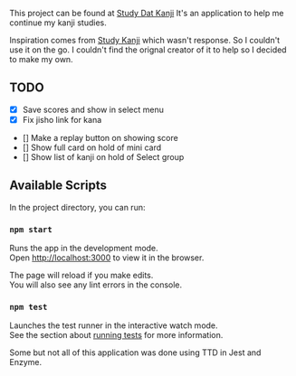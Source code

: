 This project can be found at <a href="https://vlw2.com/kanji" target="_blank">Study Dat Kanji</a>
It's an application to help me continue my kanji studies.

Inspiration comes from <a href="http://studykanji.net/kanjiquiz/" target="_blank">Study Kanji</a> which wasn't response. So I couldn't use it on the go.
I couldn't find the orignal creator of it to help so I decided to make my own.

## TODO

- [x] Save scores and show in select menu
- [x] Fix jisho link for kana
- [] Make a replay button on showing score
- [] Show full card on hold of mini card
- [] Show list of kanji on hold of Select group

## Available Scripts

In the project directory, you can run:

### `npm start`

Runs the app in the development mode.<br>
Open [http://localhost:3000](http://localhost:3000) to view it in the browser.

The page will reload if you make edits.<br>
You will also see any lint errors in the console.

### `npm test`

Launches the test runner in the interactive watch mode.<br>
See the section about [running tests](https://facebook.github.io/create-react-app/docs/running-tests) for more information.

Some but not all of this application was done using TTD in Jest and Enzyme.
